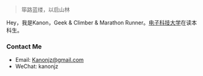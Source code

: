 > 筚路蓝缕，以启山林  

Hey，我是Kanon，Geek & Climber & Marathon Runner。[电子科技大学](http://www.uestc.edu.cn/)在读本科生。

### Contact Me
- Email: Kanonjz@gmail.com
- WeChat: kanonjz
